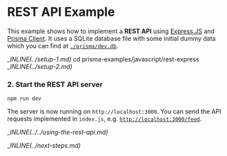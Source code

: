 # REST API Example

This example shows how to implement a **REST API** using [Express.JS](https://expressjs.com/) and [Prisma Client](https://github.com/prisma/prisma2/blob/master/docs/prisma-client-js/api.md). It uses a SQLite database file with some initial dummy data which you can find at [`./prisma/dev.db`](./prisma/dev.db).

__INLINE(../_setup-1.md)__
cd prisma-examples/javascript/rest-express
__INLINE(../_setup-2.md)__

### 2. Start the REST API server

```
npm run dev
```

The server is now running on `http://localhost:3000`. You can send the API requests implemented in `index.js`, e.g. [`http://localhost:3000/feed`](http://localhost:3000/feed).

__INLINE(../../_using-the-rest-api.md)__

__INLINE(../_next-steps.md)__
